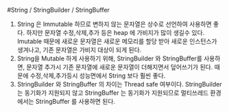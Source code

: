 #String / StringBuilder / StringBuffer 

1. String 은 Immutable 하므로 변하지 않는 문자열은 상수로 선언하여 사용하면 좋다. 하지만 문자열 수정,삭제,추가 등은 heap 에 가비지가 많이 생길수 있다. Imutable 때문에 새로운 문자열은 새로운 메모리를 할당 받아 새로운 인스턴스가 생겨나고, 기존 문자열은 가비지 대상이 되게 된다. 
2. String을 Mutable 하게 사용하기 위해, StringBuilder 와 StringBuffer를 사용하면, 문자열 추가시 기존 문자열에 새로운 문자열이 더해지면서 덮어쓰기가 된다. 때문에 수정,삭제,추가등시 성능면에서 String 보다 훨씬 좋다. 
3.  StringBuilder 와 StringBuffer 의 차이는 Thread safe 여부이다. StringBuilder 는 동기화가 지원되지 않고 StringBuffer 는 동기화가 지원되므로 멀티쓰레드 환경에서는 StringBuffer 를 사용하면 된다.  

